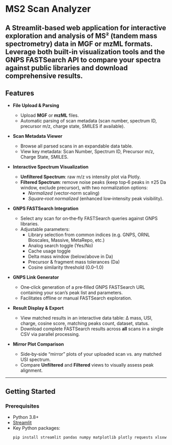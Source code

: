 # MS2 Scan Analyzer

A Streamlit-based web application for interactive exploration and analysis of MS² (tandem mass spectrometry) data in MGF or mzML formats. Leverage both built-in visualization tools and the GNPS FASTSearch API to compare your spectra against public libraries and download comprehensive results.
---

## Features

- **File Upload & Parsing**  
  - Upload **MGF** or **mzML** files.  
  - Automatic parsing of scan metadata (scan number, spectrum ID, precursor m/z, charge state, SMILES if available).  

- **Scan Metadata Viewer**  
  - Browse all parsed scans in an expandable data table.  
  - View key metadata: Scan Number, Spectrum ID, Precursor m/z, Charge State, SMILES.

- **Interactive Spectrum Visualization**  
  - **Unfiltered Spectrum**: raw m/z vs intensity plot via Plotly.  
  - **Filtered Spectrum**: remove noise peaks (keep top‐6 peaks in ±25 Da window, exclude precursor), with two normalization options:  
    - _Normalized_ (vector‐norm scaling)  
    - _Square‐root normalized_ (enhanced low‐intensity peak visibility).

- **GNPS FASTSearch Integration**  
  - Select any scan for on‐the‐fly FASTSearch queries against GNPS libraries.  
  - Adjustable parameters:  
    - Library selection from common indices (e.g. GNPS, ORNL Bioscales, Massive, MetaRepo, etc.)  
    - Analog search toggle (Yes/No)  
    - Cache usage toggle  
    - Delta mass window (below/above in Da)  
    - Precursor & fragment mass tolerances (Da)  
    - Cosine similarity threshold (0.0–1.0)  

- **GNPS Link Generator**  
  - One‐click generation of a pre‐filled GNPS FASTSearch URL containing your scan’s peak list and parameters.  
  - Facilitates offline or manual FASTSearch exploration.

- **Result Display & Export**  
  - View matched results in an interactive data table: Δ mass, USI, charge, cosine score, matching peaks count, dataset, status.  
  - Download complete FASTSearch results across **all** scans in a single CSV via parallel processing.  

- **Mirror Plot Comparison**  
  - Side‐by‐side “mirror” plots of your uploaded scan vs. any matched USI spectrum.  
  - Compare **Unfiltered** and **Filtered** views to visually assess peak alignment.

---

## Getting Started

### Prerequisites

- Python 3.8+  
- [Streamlit](https://streamlit.io/)  
- Key Python packages:
  ```bash
  pip install streamlit pandas numpy matplotlib plotly requests xlsxwriter spectrum-utils pyteomics
